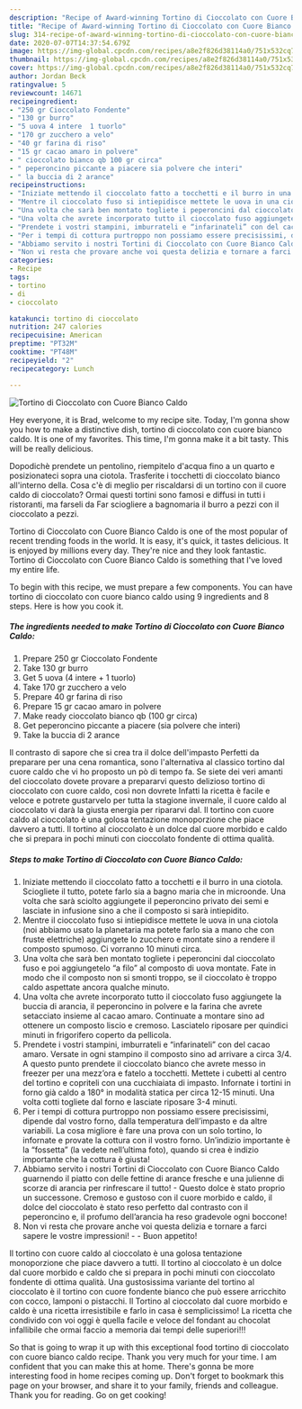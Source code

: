 ```yaml
---
description: "Recipe of Award-winning Tortino di Cioccolato con Cuore Bianco Caldo"
title: "Recipe of Award-winning Tortino di Cioccolato con Cuore Bianco Caldo"
slug: 314-recipe-of-award-winning-tortino-di-cioccolato-con-cuore-bianco-caldo
date: 2020-07-07T14:37:54.679Z
image: https://img-global.cpcdn.com/recipes/a8e2f826d38114a0/751x532cq70/tortino-di-cioccolato-con-cuore-bianco-caldo-recipe-main-photo.jpg
thumbnail: https://img-global.cpcdn.com/recipes/a8e2f826d38114a0/751x532cq70/tortino-di-cioccolato-con-cuore-bianco-caldo-recipe-main-photo.jpg
cover: https://img-global.cpcdn.com/recipes/a8e2f826d38114a0/751x532cq70/tortino-di-cioccolato-con-cuore-bianco-caldo-recipe-main-photo.jpg
author: Jordan Beck
ratingvalue: 5
reviewcount: 14671
recipeingredient:
- "250 gr Cioccolato Fondente"
- "130 gr burro"
- "5 uova 4 intere  1 tuorlo"
- "170 gr zucchero a velo"
- "40 gr farina di riso"
- "15 gr cacao amaro in polvere"
- " cioccolato bianco qb 100 gr circa"
- " peperoncino piccante a piacere sia polvere che interi"
- " la buccia di 2 arance"
recipeinstructions:
- "Iniziate mettendo il cioccolato fatto a tocchetti e il burro in una ciotola. Sciogliete il tutto, potete farlo sia a bagno maria che in microonde. Una volta che sarà sciolto aggiungete il peperoncino privato dei semi e lasciate in infusione sino a che il composto si sarà intiepidito."
- "Mentre il cioccolato fuso si intiepidisce mettete le uova in una ciotola (noi abbiamo usato la planetaria ma potete farlo sia a mano che con fruste elettriche) aggiungete lo zucchero e montate sino a rendere il composto spumoso. Ci vorranno 10 minuti circa."
- "Una volta che sarà ben montato togliete i peperoncini dal cioccolato fuso e poi aggiungetelo “a filo” al composto di uova montate. Fate in modo che il composto non si smonti troppo, se il cioccolato è troppo caldo aspettate ancora qualche minuto."
- "Una volta che avrete incorporato tutto il cioccolato fuso aggiungete la buccia di arancia, il peperoncino in polvere e la farina che avrete setacciato insieme al cacao amaro. Continuate a montare sino ad ottenere un composto liscio e cremoso. Lasciatelo riposare per quindici minuti in frigorifero coperto da pellicola."
- "Prendete i vostri stampini, imburrateli e “infarinateli” con del cacao amaro. Versate in ogni stampino il composto sino ad arrivare a circa 3/4. A questo punto prendete il cioccolato bianco che avrete messo in freezer per una mezz’ora e fatelo a tocchetti. Mettete i cubetti al centro del tortino e copriteli con una cucchiaiata di impasto. Infornate i tortini in forno già caldo a 180° in modalità statica per circa 12-15 minuti. Una volta cotti togliete dal forno e lasciate riposare 3-4 minuti."
- "Per i tempi di cottura purtroppo non possiamo essere precisissimi, dipende dal vostro forno, dalla temperatura dell’impasto e da altre variabili. La cosa migliore è fare una prova con un solo tortino, lo infornate e provate la cottura con il vostro forno. Un’indizio importante è la “fossetta” (la vedete nell’ultima foto), quando si crea è indizio importante che la cottura è giusta!"
- "Abbiamo servito i nostri Tortini di Cioccolato con Cuore Bianco Caldo guarnendo il piatto con delle fettine di arance fresche e una julienne di scorze di arancia per rinfrescare il tutto! Questo dolce è stato proprio un successone. Cremoso e gustoso con il cuore morbido e caldo, il dolce del cioccolato è stato reso perfetto dal contrasto con il peperoncino e, il profumo dell’arancia ha reso gradevole ogni boccone!"
- "Non vi resta che provare anche voi questa delizia e tornare a farci sapere le vostre impressioni!  Buon appetito!"
categories:
- Recipe
tags:
- tortino
- di
- cioccolato

katakunci: tortino di cioccolato 
nutrition: 247 calories
recipecuisine: American
preptime: "PT32M"
cooktime: "PT48M"
recipeyield: "2"
recipecategory: Lunch

---
```



![Tortino di Cioccolato con Cuore Bianco Caldo](https://img-global.cpcdn.com/recipes/a8e2f826d38114a0/751x532cq70/tortino-di-cioccolato-con-cuore-bianco-caldo-recipe-main-photo.jpg)

Hey everyone, it is Brad, welcome to my recipe site. Today, I'm gonna show you how to make a distinctive dish, tortino di cioccolato con cuore bianco caldo. It is one of my favorites. This time, I'm gonna make it a bit tasty. This will be really delicious.

Dopodichè prendete un pentolino, riempitelo d&#39;acqua fino a un quarto e posizionateci sopra una ciotola. Trasferite i tocchetti di cioccolato bianco all&#39;interno della. Cosa c&#39;è di meglio per riscaldarsi di un tortino con il cuore caldo di cioccolato? Ormai questi tortini sono famosi e diffusi in tutti i ristoranti, ma farseli da Far sciogliere a bagnomaria il burro a pezzi con il cioccolato a pezzi.

Tortino di Cioccolato con Cuore Bianco Caldo is one of the most popular of recent trending foods in the world. It is easy, it's quick, it tastes delicious. It is enjoyed by millions every day. They're nice and they look fantastic. Tortino di Cioccolato con Cuore Bianco Caldo is something that I've loved my entire life.


To begin with this recipe, we must prepare a few components. You can have tortino di cioccolato con cuore bianco caldo using 9 ingredients and 8 steps. Here is how you cook it.

<!--inarticleads1-->

##### The ingredients needed to make Tortino di Cioccolato con Cuore Bianco Caldo:

1. Prepare 250 gr Cioccolato Fondente
1. Take 130 gr burro
1. Get 5 uova (4 intere + 1 tuorlo)
1. Take 170 gr zucchero a velo
1. Prepare 40 gr farina di riso
1. Prepare 15 gr cacao amaro in polvere
1. Make ready  cioccolato bianco qb (100 gr circa)
1. Get  peperoncino piccante a piacere (sia polvere che interi)
1. Take  la buccia di 2 arance


Il contrasto di sapore che si crea tra il dolce dell&#39;impasto Perfetti da preparare per una cena romantica, sono l&#39;alternativa al classico tortino dal cuore caldo che vi ho proposto un pò di tempo fa. Se siete dei veri amanti del cioccolato dovete provare a prepararvi questo delizioso tortino di cioccolato con cuore caldo, così non dovrete Infatti la ricetta è facile e veloce e potrete gustarvelo per tutta la stagione invernale, il cuore caldo al cioccolato vi darà la giusta energia per ripararvi dal. Il tortino con cuore caldo al cioccolato è una golosa tentazione monoporzione che piace davvero a tutti. Il tortino al cioccolato è un dolce dal cuore morbido e caldo che si prepara in pochi minuti con cioccolato fondente di ottima qualità. 

<!--inarticleads2-->

##### Steps to make Tortino di Cioccolato con Cuore Bianco Caldo:

1. Iniziate mettendo il cioccolato fatto a tocchetti e il burro in una ciotola. Sciogliete il tutto, potete farlo sia a bagno maria che in microonde. Una volta che sarà sciolto aggiungete il peperoncino privato dei semi e lasciate in infusione sino a che il composto si sarà intiepidito.
1. Mentre il cioccolato fuso si intiepidisce mettete le uova in una ciotola (noi abbiamo usato la planetaria ma potete farlo sia a mano che con fruste elettriche) aggiungete lo zucchero e montate sino a rendere il composto spumoso. Ci vorranno 10 minuti circa.
1. Una volta che sarà ben montato togliete i peperoncini dal cioccolato fuso e poi aggiungetelo “a filo” al composto di uova montate. Fate in modo che il composto non si smonti troppo, se il cioccolato è troppo caldo aspettate ancora qualche minuto.
1. Una volta che avrete incorporato tutto il cioccolato fuso aggiungete la buccia di arancia, il peperoncino in polvere e la farina che avrete setacciato insieme al cacao amaro. Continuate a montare sino ad ottenere un composto liscio e cremoso. Lasciatelo riposare per quindici minuti in frigorifero coperto da pellicola.
1. Prendete i vostri stampini, imburrateli e “infarinateli” con del cacao amaro. Versate in ogni stampino il composto sino ad arrivare a circa 3/4. A questo punto prendete il cioccolato bianco che avrete messo in freezer per una mezz’ora e fatelo a tocchetti. Mettete i cubetti al centro del tortino e copriteli con una cucchiaiata di impasto. Infornate i tortini in forno già caldo a 180° in modalità statica per circa 12-15 minuti. Una volta cotti togliete dal forno e lasciate riposare 3-4 minuti.
1. Per i tempi di cottura purtroppo non possiamo essere precisissimi, dipende dal vostro forno, dalla temperatura dell’impasto e da altre variabili. La cosa migliore è fare una prova con un solo tortino, lo infornate e provate la cottura con il vostro forno. Un’indizio importante è la “fossetta” (la vedete nell’ultima foto), quando si crea è indizio importante che la cottura è giusta!
1. Abbiamo servito i nostri Tortini di Cioccolato con Cuore Bianco Caldo guarnendo il piatto con delle fettine di arance fresche e una julienne di scorze di arancia per rinfrescare il tutto! - Questo dolce è stato proprio un successone. Cremoso e gustoso con il cuore morbido e caldo, il dolce del cioccolato è stato reso perfetto dal contrasto con il peperoncino e, il profumo dell’arancia ha reso gradevole ogni boccone!
1. Non vi resta che provare anche voi questa delizia e tornare a farci sapere le vostre impressioni! -  - Buon appetito!


Il tortino con cuore caldo al cioccolato è una golosa tentazione monoporzione che piace davvero a tutti. Il tortino al cioccolato è un dolce dal cuore morbido e caldo che si prepara in pochi minuti con cioccolato fondente di ottima qualità. Una gustosissima variante del tortino al cioccolato è il tortino con cuore fondente bianco che può essere arricchito con cocco, lamponi o pistacchi. Il Tortino al cioccolato dal cuore morbido e caldo è una ricetta irresistibile e farlo in casa è semplicissimo! La ricetta che condivido con voi oggi è quella facile e veloce del fondant au chocolat infallibile che ormai faccio a memoria dai tempi delle superiori!!! 

So that is going to wrap it up with this exceptional food tortino di cioccolato con cuore bianco caldo recipe. Thank you very much for your time. I am confident that you can make this at home. There's gonna be more interesting food in home recipes coming up. Don't forget to bookmark this page on your browser, and share it to your family, friends and colleague. Thank you for reading. Go on get cooking!
